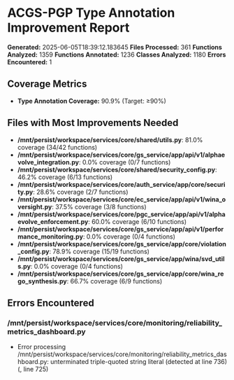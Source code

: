 
# ACGS-PGP Type Annotation Improvement Report

**Generated:** 2025-06-05T18:39:12.183645
**Files Processed:** 361
**Functions Analyzed:** 1359
**Functions Annotated:** 1236
**Classes Analyzed:** 1180
**Errors Encountered:** 1

## Coverage Metrics
- **Type Annotation Coverage:** 90.9% (Target: ≥90%)

## Files with Most Improvements Needed

- **/mnt/persist/workspace/services/core/shared/utils.py**: 81.0% coverage (34/42 functions)
- **/mnt/persist/workspace/services/core/gs_service/app/api/v1/alphaevolve_integration.py**: 0.0% coverage (0/7 functions)
- **/mnt/persist/workspace/services/core/shared/security_config.py**: 46.2% coverage (6/13 functions)
- **/mnt/persist/workspace/services/core/auth_service/app/core/security.py**: 28.6% coverage (2/7 functions)
- **/mnt/persist/workspace/services/core/ec_service/app/api/v1/wina_oversight.py**: 37.5% coverage (3/8 functions)
- **/mnt/persist/workspace/services/core/pgc_service/app/api/v1/alphaevolve_enforcement.py**: 60.0% coverage (6/10 functions)
- **/mnt/persist/workspace/services/core/gs_service/app/api/v1/performance_monitoring.py**: 0.0% coverage (0/4 functions)
- **/mnt/persist/workspace/services/core/gs_service/app/core/violation_config.py**: 78.9% coverage (15/19 functions)
- **/mnt/persist/workspace/services/core/gs_service/app/wina/svd_utils.py**: 0.0% coverage (0/4 functions)
- **/mnt/persist/workspace/services/core/gs_service/app/core/wina_rego_synthesis.py**: 66.7% coverage (6/9 functions)

## Errors Encountered

### /mnt/persist/workspace/services/core/monitoring/reliability_metrics_dashboard.py
- Error processing /mnt/persist/workspace/services/core/monitoring/reliability_metrics_dashboard.py: unterminated triple-quoted string literal (detected at line 736) (<unknown>, line 725)

